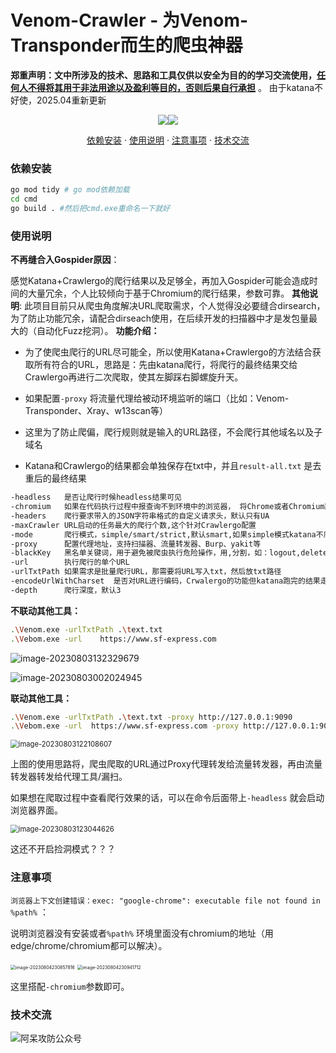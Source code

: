 # Venom-Crawler - 为Venom-Transponder而生的爬虫神器

**郑重声明：文中所涉及的技术、思路和工具仅供以安全为目的的学习交流使用，<u>任何人不得将其用于非法用途以及盈利等目的，否则后果自行承担</u>** 。
由于katana不好使，2025.04重新更新
<p align="center"><a href="https://opensource.org/licenses/MIT"><img src="https://img.shields.io/badge/license-MIT-_red.svg"></a><a href="https://github.com/z-bool/ADSECCrawlergo"><img  src="https://goreportcard.com/badge/github.com/projectdiscovery/httpx"></a></p>

<p align="center"><a href="#install">依赖安装</a> · <a href="#tall">使用说明</a> · <a href="#notice">注意事项</a> · <a href="#communicate">技术交流</a></p>

<div id="install"></div>
<h3>依赖安装</h3>

```bash
go mod tidy # go mod依赖加载
cd cmd
go build . #然后把cmd.exe重命名一下就好
```

<div id= "tall"></div>
<h3>使用说明</h3>

**不再缝合入Gospider原因**：

感觉Katana+Crawlergo的爬行结果以及足够全，再加入Gospider可能会造成时间的大量冗余，个人比较倾向于基于Chromium的爬行结果，参数可靠。
**其他说明**:
此项目目前只从爬虫角度解决URL爬取需求，个人觉得没必要缝合dirsearch，为了防止功能冗余，请配合dirseach使用，在后续开发的扫描器中才是发包量最大的（自动化Fuzz挖洞）。
**功能介绍：**

- 为了使爬虫爬行的URL尽可能全，所以使用Katana+Crawlergo的方法结合获取所有符合的URL，思路是：先由katana爬行，将爬行的最终结果交给Crawlergo再进行二次爬取，使其左脚踩右脚螺旋升天。

- 如果配置`-proxy` 将流量代理给被动环境监听的端口（比如：Venom-Transponder、Xray、w13scan等）

- 这里为了防止爬偏，爬行规则就是输入的URL路径，不会爬行其他域名以及子域名

- Katana和Crawlergo的结果都会单独保存在txt中，并且`result-all.txt` 是去重后的最终结果

```bash
-headless   是否让爬行时候headless结果可见
-chromium   如果在代码执行过程中报查询不到环境中的浏览器， 将Chrome或者Chromium路径填入即可
-headers    爬行要求带入的JSON字符串格式的自定义请求头，默认只有UA
-maxCrawler URL启动的任务最大的爬行个数,这个针对Crawlergo配置
-mode       爬行模式，simple/smart/strict,默认smart,如果simple模式katana不爬取JS解析的路径
-proxy      配置代理地址，支持扫描器、流量转发器、Burp、yakit等
-blackKey   黑名单关键词，用于避免被爬虫执行危险操作，用,分割，如：logout,delete,update
-url        执行爬行的单个URL
-urlTxtPath 如果需求是批量爬行URL，那需要将URL写入txt，然后放txt路径
-encodeUrlWithCharset  是否对URL进行编码，Crwalergo的功能但katana跑完的结果走Crawlergo后也会被编码
-depth      爬行深度，默认3
```

**不联动其他工具：**

```bash
.\Venom.exe -urlTxtPath .\text.txt
.\Vebom.exe -url    https://www.sf-express.com
```

![image-20230803132329679](https://cdn.jsdelivr.net/gh/z-bool/images@master/img/94776E40-A399-4b20-8DE1-E250E9493A91.png)

<img src="https://cdn.jsdelivr.net/gh/z-bool/images@master/img/image-20230803002024945.png" alt="image-20230803002024945"  />

**联动其他工具：**

```bash
.\Venom.exe -urlTxtPath .\text.txt -proxy http://127.0.0.1:9090
.\Vebom.exe -url  https://www.sf-express.com -proxy http://127.0.0.1:9090
```

<img src="https://cdn.jsdelivr.net/gh/z-bool/images@master/img/1.png" alt="image-20230803122108607" style="zoom:80%;" />

上图的使用思路将，爬虫爬取的URL通过Proxy代理转发给流量转发器，再由流量转发器转发给代理工具/漏扫。

如果想在爬取过程中查看爬行效果的话，可以在命令后面带上`-headless` 就会启动浏览器界面。

<img src="https://cdn.jsdelivr.net/gh/z-bool/images@master/img/image-20230803123044626.png" alt="image-20230803123044626" style="zoom:80%;" />

这还不开启捡洞模式？？？

<div id="notice"></div>

<h3>注意事项</h3>

 `浏览器上下文创建错误：exec: "google-chrome": executable file not found in %path%` ：

说明浏览器没有安装或者`%path%` 环境里面没有chromium的地址（用edge/chrome/chromium都可以解决）。

<img src="https://cdn.jsdelivr.net/gh/z-bool/images@master/img/image-20230804230857816.png" alt="image-20230804230857816" style="zoom:50%;" />

<img src="https://cdn.jsdelivr.net/gh/z-bool/images@master/img/image-20230804230941712.png" alt="image-20230804230941712" style="zoom:50%;" />

这里搭配`-chromium`参数即可。

<div id="communicate"></div>

<h3>技术交流</h3>

<img src="https://cdn.jsdelivr.net/gh/z-bool/images@master/img/qrcode_for_gh_c90beef1e2e7_258.jpg" alt="阿呆攻防公众号" style="zoom:100%;" />
